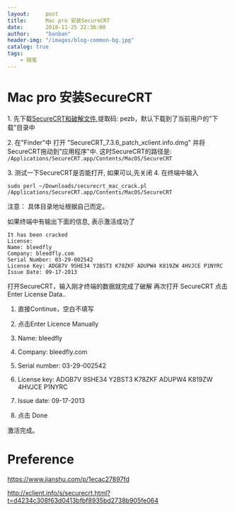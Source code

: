 ```yaml
---
layout:     post
title:      Mac pro 安装SecureCRT
date:       2018-11-25 22:36:00
author:     "banban"
header-img: "/images/blog-common-bg.jpg"
catalog: true
tags:
    - 随笔
---
```


# Mac pro 安装SecureCRT

1\. 先下载[SecureCRT和破解文件](https://pan.baidu.com/s/1FPhUkE4MrVbqMG7TQjuSPQ),提取码: pezb，默认下载到了当前用户的"下载"目录中

2\. 在"Finder"中 打开 "SecureCRT_7.3.6_patch_xclient.info.dmg" 并将 SecureCRT拖动到"应用程序"中. 这时SecureCRT的路径是: `/Applications/SecureCRT.app/Contents/MacOS/SecureCRT`

3\. 测试一下SecureCRT是否能打开, 如果可以,先关闭
4\. 在终端中输入 
```
sudo perl ~/Downloads/securecrt_mac_crack.pl /Applications/SecureCRT.app/Contents/MacOS/SecureCRT
```
注意： 具体目录地址根据自己而定。

如果终端中有输出下面的信息, 表示激活成功了
```
It has been cracked 
License: 
Name: bleedfly 
Company: bleedfly.com 
Serial Number: 03-29-002542 
License Key: ADGB7V 9SHE34 Y2BST3 K78ZKF ADUPW4 K819ZW 4HVJCE P1NYRC 
Issue Date: 09-17-2013
```
打开SecureCRT，输入刚才终端的数据就完成了破解
再次打开 SecureCRT 点击Enter License Data..

1) 直接Continue，空白不填写

2) 点击Enter Licence Manually

3) Name: bleedfly 

4) Company: bleedfly.com

5) Serial number: 03-29-002542

6) License key: ADGB7V 9SHE34 Y2BST3 K78ZKF ADUPW4 K819ZW 4HVJCE P1NYRC

7) Issue date: 09-17-2013

8) 点击 Done

激活完成。

# Preference

https://www.jianshu.com/p/1ecac27897fd

http://xclient.info/s/securecrt.html?t=d4234c308f63d0413bfbf8935bd2738b905fe064